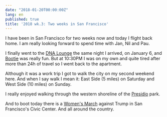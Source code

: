 ```yaml
---
date: "2018-01-20T00:00:00Z"
lang: en
published: true
title: '2018 wk.3: Two weeks in San Francisco'
---
```


I have been in San Francisco for two weeks now and today I flight back
home. I am really looking forward to spend time with Jan, Nil and Pau.

I finally went to the [DNA Lounge][] the same night I arrived, on
January 6, and [Bootie][] was really fun. But at 10:30PM I was on my
own and quite tired after more than 24h of travel so I went back to
the apartment.

[Bootie]: https://www.dnalounge.com/calendar/2018/01-06.html

Although it was a work trip I got to walk the city on my second
weekend here. And when I say walk I mean it: East Side (5 miles) on
Saturday and West Side (10 miles) on Sunday.

[DNA Lounge]: https://www.dnalounge.com/

I really enjoyed walking through the western shoreline of the
[Presidio][] park.

[Presidio]: https://www.presidio.gov/

And to boot today there is a [Women's March][] against Trump in San
Francisco's Civic Center. And all around the country.

[Women's March]: https://www.theguardian.com/us-news/live/2018/jan/20/womens-marches-protest-donald-trump-anniversary-inauguration-government-shutdown-live


